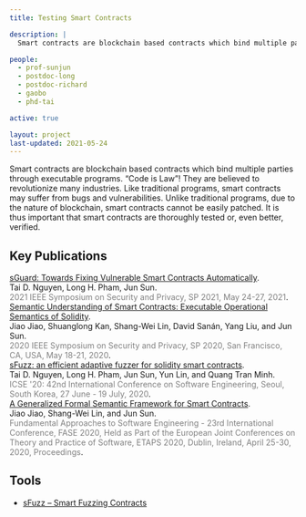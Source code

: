 ```yaml
---
title: Testing Smart Contracts

description: |
  Smart contracts are blockchain based contracts which bind multiple parties through executable programs. “Code is Law”! They are believed to revolutionize many industries. Like traditional programs, smart contracts may suffer from bugs and vulnerabilities. Unlike traditional programs, due to the nature of blockchain, smart contracts cannot be easily patched. It is thus important that smart contracts are thoroughly tested or, even better, verified.

people:
  - prof-sunjun
  - postdoc-long
  - postdoc-richard
  - gaobo
  - phd-tai

active: true

layout: project
last-updated: 2021-05-24
---
```


Smart contracts are blockchain based contracts which bind multiple parties through executable programs. “Code is Law”! They are believed to revolutionize many industries. Like traditional programs, smart contracts may suffer from bugs and vulnerabilities. Unlike traditional programs, due to the nature of blockchain, smart contracts cannot be easily patched. It is thus important that smart contracts are thoroughly tested or, even better, verified.

## Key Publications

<span class="pubtitle">
			<a href="https://arxiv.org/abs/2101.01917">sGuard: Towards Fixing Vulnerable Smart Contracts Automatically</a>.
			</span><br />
			<span class="authors">
				Tai D. Nguyen, Long H. Pham, Jun Sun.
			</span><br />
			<span style="color:grey;"><span class="venuetype"></span><span class="venue">2021 IEEE Symposium on Security and Privacy, SP 2021, May 24-27, 2021</span></span>.
			<br />
			<span class="links">
</span>

<span class="pubtitle">
				<a href="https://doi.org/10.1109/SP40000.2020.00066">Semantic Understanding of Smart Contracts: Executable Operational Semantics of Solidity</a>.
			</span><br />
			<span class="authors">
				Jiao Jiao, Shuanglong Kan, Shang-Wei Lin, David Sanán, Yang Liu, and Jun Sun.
			</span><br />
			<span style="color:grey;"><span class="venuetype"></span><span class="venue">2020 IEEE Symposium on Security and Privacy, SP 2020, San Francisco, CA, USA, May 18-21, 2020</span></span>.
			<br />
			<span class="links">
</span>

<span class="pubtitle">
			<a href="https://arxiv.org/abs/2004.08563">sFuzz: an efficient adaptive fuzzer for solidity smart contracts</a>.
			</span><br />
			<span class="authors">
				Tai D. Nguyen, Long H. Pham, Jun Sun, Yun Lin, and Quang Tran Minh.
			</span><br />
			<span style="color:grey;"><span class="venuetype"></span><span class="venue">ICSE '20: 42nd International Conference on Software Engineering, Seoul, South Korea, 27 June - 19 July, 2020</span></span>.
			<br />
			<span class="links">
</span>

<span class="pubtitle">
				<a href="https://doi.org/10.1007/978-3-030-45234-6_4">A Generalized Formal Semantic Framework for Smart Contracts</a>.
			</span><br />
			<span class="authors">
				Jiao Jiao, Shang-Wei Lin, and Jun Sun.
			</span><br />
			<span style="color:grey;"><span class="venuetype"></span><span class="venue">Fundamental Approaches to Software Engineering - 23rd International Conference, FASE 2020, Held as Part of the European Joint Conferences on Theory and Practice of Software, ETAPS 2020, Dublin, Ireland, April 25-30, 2020, Proceedings</span></span>.
			<br />
			<span class="links">
</span>

## Tools

- [sFuzz – Smart Fuzzing Contracts](/software-toolkits.html#sfuzz)